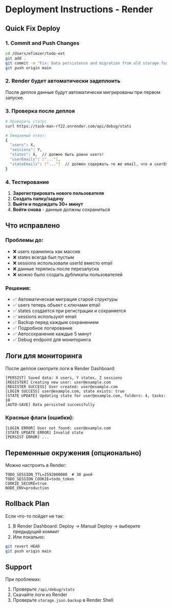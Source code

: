 # Deployment Instructions - Render

## Quick Fix Deploy

### 1. Commit and Push Changes
```bash
cd /Users/efimzer/todo-ext
git add .
git commit -m "Fix: Data persistence and migration from old storage format"
git push origin main
```

### 2. Render будет автоматически задеплоить

После деплоя данные будут автоматически мигрированы при первом запуске.

### 3. Проверка после деплоя

```bash
# Проверить статус
curl https://task-man-rf22.onrender.com/api/debug/stats

# Ожидаемый ответ:
{
  "users": X,
  "sessions": Y,
  "states": X,  // должно быть равно users!
  "userEmails": ["..."],
  "stateEmails": ["..."]  // должен содержать те же email, что и userEmails
}
```

### 4. Тестирование

1. **Зарегистрировать нового пользователя**
2. **Создать папку/задачу**
3. **Выйти и подождать 30+ минут**
4. **Войти снова** - данные должны сохраниться

## Что исправлено

### Проблемы до:
- ❌ users хранились как массив
- ❌ states всегда был пустым
- ❌ sessions использовали userId вместо email
- ❌ данные терялись после перезапуска
- ❌ можно было создать дубликаты пользователей

### Решения:
- ✅ Автоматическая миграция старой структуры
- ✅ users теперь объект с ключами email
- ✅ states создается при регистрации и сохраняется
- ✅ sessions используют email
- ✅ Backup перед каждым сохранением
- ✅ Подробное логирование
- ✅ Автосохранение каждые 5 минут
- ✅ Debug endpoint для мониторинга

## Логи для мониторинга

После деплоя смотрите логи в Render Dashboard:

```
[PERSIST] Saved data: X users, Y states, Z sessions
[REGISTER] Creating new user: user@example.com
[REGISTER SUCCESS] User created: user@example.com
[LOGIN SUCCESS] user@example.com, state exists: true
[STATE UPDATE] Updating state for user@example.com, folders: 4, tasks: 10
[AUTO-SAVE] Data persisted successfully
```

### Красные флаги (ошибки):
```
[LOGIN ERROR] User not found: user@example.com
[STATE UPDATE ERROR] Invalid state
[PERSIST ERROR] ...
```

## Переменные окружения (опционально)

Можно настроить в Render:
```
TODO_SESSION_TTL=2592000000  # 30 дней
TODO_SESSION_COOKIE=todo_token
COOKIE_SECURE=true
NODE_ENV=production
```

## Rollback Plan

Если что-то пойдет не так:

1. В Render Dashboard: Deploy → Manual Deploy → выберите предыдущий коммит
2. Или локально:
```bash
git revert HEAD
git push origin main
```

## Support

При проблемах:
1. Проверьте `/api/debug/stats`
2. Скачайте логи из Render
3. Проверьте `storage.json.backup` в Render Shell
